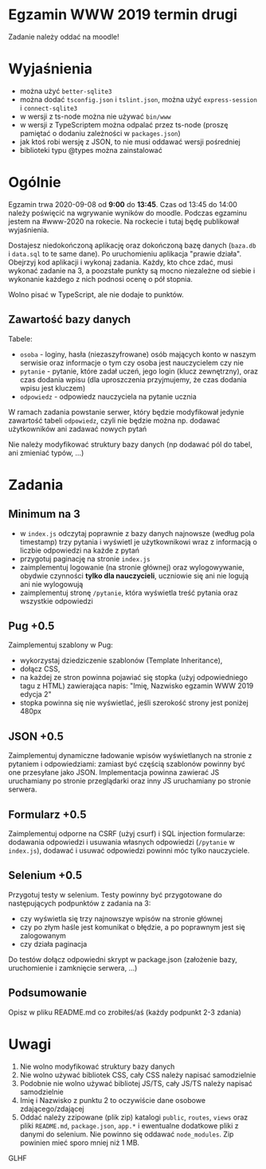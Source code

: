 # Egzamin WWW 2019 termin drugi #

Zadanie należy oddać na moodle!

# Wyjaśnienia #

- można użyć `better-sqlite3`
- można dodać `tsconfig.json` i `tslint.json`, można użyć `express-session` i `connect-sqlite3`
- w wersji z ts-node można nie używać `bin/www`
- w wersji z TypeScriptem można odpalać przez ts-node (proszę pamiętać o dodaniu zależności w `packages.json`)
- jak ktoś robi wersję z JSON, to nie musi oddawać wersji pośredniej
- biblioteki typu @types można zainstalować


# Ogólnie #

Egzamin trwa 2020-09-08 od **9:00** do **13:45**. Czas od 13:45 do 14:00 należy poświęcić na wgrywanie wyników do moodle. Podczas egzaminu jestem na #www-2020 na rokecie.
Na rockecie i tutaj będę publikował wyjaśnienia.

Dostajesz niedokończoną aplikację oraz dokończoną bazę danych (`baza.db` i `data.sql` to te same dane). Po uruchomieniu aplikacja "prawie działa". Obejrzyj
kod aplikacji i wykonaj zadania. Każdy, kto chce zdać, musi wykonać zadanie na 3, a poozstałe punkty są mocno niezależne od siebie i wykonanie każdego z nich
podnosi ocenę o pół stopnia.

Wolno pisać w TypeScript, ale nie dodaje to punktów.



## Zawartość bazy danych ##

Tabele:
- `osoba` - loginy, hasła (niezaszyfrowane) osób mających konto w naszym serwisie oraz informacje o tym czy osoba jest nauczycielem czy nie
- `pytanie` - pytanie, które zadał uczeń, jego login (klucz zewnętrzny), oraz czas dodania wpisu (dla uproszczenia przyjmujemy, że czas dodania wpisu jest kluczem)
- `odpowiedz` - odpowiedz nauczyciela na pytanie ucznia

W ramach zadania powstanie serwer, który będzie modyfikował jedynie zawartość tabeli `odpowiedz`, czyli nie będzie można np. dodawać użytkowników ani zadawać nowych pytań

Nie należy modyfikować struktury bazy danych (np dodawać pól do tabel, ani zmieniać typów, ...)

# Zadania #

## Minimum na 3 ##

- w `index.js` odczytaj poprawnie z bazy danych najnowsze (według pola timestamp) trzy pytania i wyświetl je użytkownikowi wraz z informacją o liczbie odpowiedzi na każde z pytań
- przygotuj paginację na stronie `index.js`
- zaimplementuj logowanie (na stronie głównej) oraz wylogowywanie, obydwie czynności **tylko dla nauczycieli**, uczniowie się ani nie logują ani nie wylogowują
- zaimplementuj stronę `/pytanie`, która wyświetla treść pytania oraz wszystkie odpowiedzi
  
## Pug +0.5 ##

Zaimplementuj szablony w Pug:
- wykorzystaj dziedziczenie szablonów (Template Inheritance), 
- dołącz CSS, 
- na każdej ze stron powinna pojawiać się stopka (użyj odpowiedniego tagu z HTML) zawierająca napis: "Imię, Nazwisko egzamin WWW 2019 edycja 2"
- stopka powinna się nie wyświetlać, jeśli szerokość strony jest poniżej 480px 

## JSON +0.5 ##

Zaimplementuj dynamiczne ładowanie wpisów wyświetlanych na stronie z pytaniem i odpowiedziami: zamiast być częścią szablonów powinny być one przesyłane jako JSON.
Implementacja powinna zawierać JS uruchamiany po stronie przeglądarki oraz inny JS uruchamiany po stronie serwera.

## Formularz +0.5 ##

Zaimplementuj odporne na CSRF (użyj csurf) i SQL injection formularze: dodawania odpowiedzi i usuwania własnych odpowiedzi (`/pytanie` w `index.js`),
dodawać i usuwać odpowiedzi powinni móc tylko nauczyciele.

## Selenium +0.5 ##

Przygotuj testy w selenium. Testy powinny być przygotowane do następujących podpunktów z zadania na 3: 
- czy wyświetla się trzy najnowszye wpisów na stronie głównej
- czy po złym haśle jest komunikat o błędzie, a po poprawnym jest się zalogowanym
- czy działa paginacja

Do testów dołącz odpowiedni skrypt w package.json (założenie bazy, uruchomienie i zamknięcie serwera, ...) 

## Podsumowanie ##

Opisz w pliku README.md co zrobiłeś/aś (każdy podpunkt 2-3 zdania)

# Uwagi #

1. Nie wolno modyfikować struktury bazy danych
2. Nie wolno używać bibliotek CSS, cały CSS należy napisać samodzielnie
3. Podobnie nie wolno używać bibliotej JS/TS, cały JS/TS należy napisać samodzielnie
4. Imię i Nazwisko z punktu 2 to oczywiście dane osobowe zdającego/zdającej
5. Oddać należy zzipowane (plik zip) katalogi `public`, `routes`, `views` oraz pliki `README.md`, `package.json`, `app.*` i ewentualne dodatkowe pliki z danymi do selenium. Nie powinno się oddawać `node_modules`. Zip powinien mieć sporo mniej niż 1 MB.


GLHF
